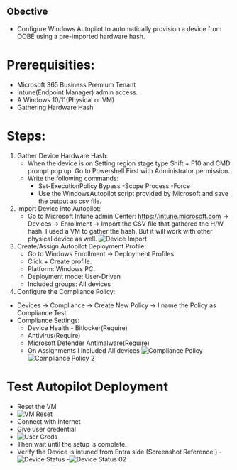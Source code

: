 ## Obective
- Configure Windows Autopilot to automatically provision a device from OOBE using a pre-imported hardware hash.

# Prerequisities:
- Microsoft 365 Business Premium Tenant
- Intune(Endpoint Manager) admin access.
- A Windows 10/11(Physical or VM)
- Gathering Hardware Hash

# Steps:
1. Gather Device Hardware Hash:
    - When the device is on Setting region stage type Shift + F10 and CMD prompt pop up. Go to Powershell First with Administrator permission.
    - Write the following commands:
        - Set-ExecutionPolicy Bypass -Scope Process -Force
        - Use the WindowsAutopilot script provided by Microsoft and save the output as csv file. 
2. Import Device into Autopilot:
    - Go to Microsoft Intune admin Center: https://intune.microsoft.com → Devices → Enrollment → Import the CSV file that gathered the H/W hash. I used a VM to gather the hash. But it will work with other physical device as well. 
    ![Device Import](C:\Users\greywire\m365-labs-portfolio\labs\02-intune-device-mgmt\scrennshots)
3. Create/Assign Autopilot Deployment Profile:
    - Go to Windows Enrollment → Deployment Profiles
    - Click + Create profile.
    - Platform: Windows PC.
    - Deployment mode: User-Driven
    - Included groups: All devices
4. Configure the Compliance Policy:
- Devices → Compliance → Create New Policy → I name the Policy as Compliance Test
- Compliance Settings:
    - Device Health - Bitlocker(Require)
    - Antivirus(Require)
    - Microsoft Defender Antimalware(Require)
    - On Assignments I included All devices 
    ![Compliance Policy](/scrennshots/devicecompliance.png)
    ![Compliance Policy 2](/scrennshots/deviceencryption.png)

# Test Autopilot Deployment
- Reset the VM
- ![VM Reset](/scrennshots/vmreset.png) 
- Connect with Internet
- Give user credential
- ![User Creds](/scrennshots/giveusercredential.png)
- Then wait until the setup is complete. 
- Verify the Device is intuned from Entra side (Screenshot Reference.)
-![Device Status](/scrennshots/devicesuccessfullyintuned.png)
-![Device Status 02](/scrennshots/deviceintunedfromentraside.png)


[def]: /scrennshots/importeddevice.png